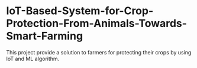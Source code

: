 # IoT-Based-System-for-Crop-Protection-From-Animals-Towards-Smart-Farming
This project provide a solution to farmers for protecting their crops by using IoT and ML algorithm.
